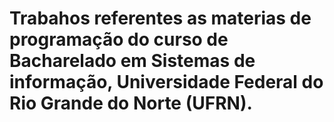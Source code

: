 # Trabahos referentes as materias de programação do curso de Bacharelado em Sistemas de informação, Universidade Federal do Rio Grande do Norte (UFRN).
